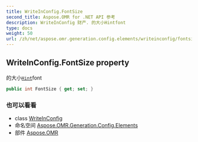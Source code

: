 ```yaml
---
title: WriteInConfig.FontSize
second_title: Aspose.OMR for .NET API 参考
description: WriteInConfig 财产. 的大小Hintfont
type: docs
weight: 50
url: /zh/net/aspose.omr.generation.config.elements/writeinconfig/fontsize/
---
```

## WriteInConfig.FontSize property

的大小[`Hint`](../hint/)font

```csharp
public int FontSize { get; set; }
```

### 也可以看看

* class [WriteInConfig](../)
* 命名空间 [Aspose.OMR.Generation.Config.Elements](../../writeinconfig/)
* 部件 [Aspose.OMR](../../../)


